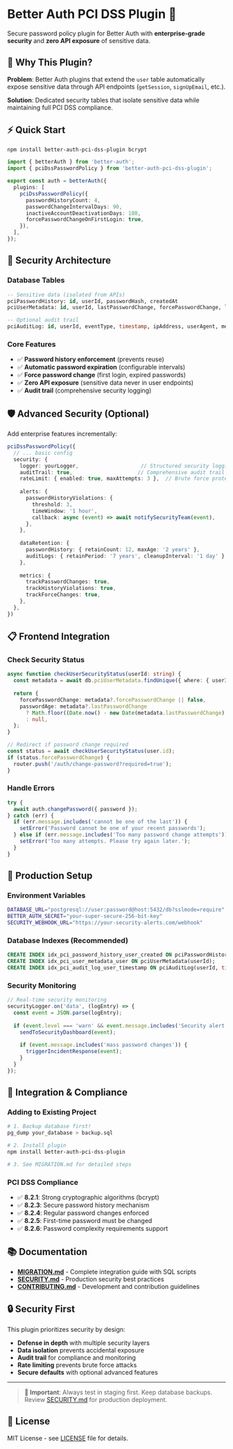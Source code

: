 # Better Auth PCI DSS Plugin 🔐

Secure password policy plugin for Better Auth with **enterprise-grade security** and **zero API exposure** of sensitive data.

## 🚨 **Why This Plugin?**

**Problem**: Better Auth plugins that extend the `user` table automatically expose sensitive data through API endpoints (`getSession`, `signUpEmail`, etc.).

**Solution**: Dedicated security tables that isolate sensitive data while maintaining full PCI DSS compliance.

## ⚡ **Quick Start**

```bash
npm install better-auth-pci-dss-plugin bcrypt
```

```typescript
import { betterAuth } from 'better-auth';
import { pciDssPasswordPolicy } from 'better-auth-pci-dss-plugin';

export const auth = betterAuth({
  plugins: [
    pciDssPasswordPolicy({
      passwordHistoryCount: 4,
      passwordChangeIntervalDays: 90,
      inactiveAccountDeactivationDays: 180,
      forcePasswordChangeOnFirstLogin: true,
    }),
  ],
});
```

## 🔐 **Security Architecture**

### **Database Tables**
```sql
-- Sensitive data (isolated from APIs)
pciPasswordHistory: id, userId, passwordHash, createdAt
pciUserMetadata: id, userId, lastPasswordChange, forcePasswordChange, lastLoginDate

-- Optional audit trail
pciAuditLog: id, userId, eventType, timestamp, ipAddress, userAgent, metadata
```

### **Core Features**
- ✅ **Password history enforcement** (prevents reuse)
- ✅ **Automatic password expiration** (configurable intervals)
- ✅ **Force password change** (first login, expired passwords)
- ✅ **Zero API exposure** (sensitive data never in user endpoints)
- ✅ **Audit trail** (comprehensive security logging)

## 🛡️ **Advanced Security (Optional)**

Add enterprise features incrementally:

```typescript
pciDssPasswordPolicy({
  // ... basic config
  security: {
    logger: yourLogger,                    // Structured security logging
    auditTrail: true,                     // Comprehensive audit trail
    rateLimit: { enabled: true, maxAttempts: 3 },  // Brute force protection
    
    alerts: {
      passwordHistoryViolations: {
        threshold: 3,
        timeWindow: '1 hour',
        callback: async (event) => await notifySecurityTeam(event),
      },
    },
    
    dataRetention: {
      passwordHistory: { retainCount: 12, maxAge: '2 years' },
      auditLogs: { retainPeriod: '7 years', cleanupInterval: '1 day' },
    },
    
    metrics: {
      trackPasswordChanges: true,
      trackHistoryViolations: true,
      trackForceChanges: true,
    },
  },
})
```

## 📋 **Frontend Integration**

### **Check Security Status**
```typescript
async function checkUserSecurityStatus(userId: string) {
  const metadata = await db.pciUserMetadata.findUnique({ where: { userId } });
  
  return {
    forcePasswordChange: metadata?.forcePasswordChange || false,
    passwordAge: metadata?.lastPasswordChange 
      ? Math.floor((Date.now() - new Date(metadata.lastPasswordChange).getTime()) / (1000 * 60 * 60 * 24))
      : null,
  };
}

// Redirect if password change required
const status = await checkUserSecurityStatus(user.id);
if (status.forcePasswordChange) {
  router.push('/auth/change-password?required=true');
}
```

### **Handle Errors**
```typescript
try {
  await auth.changePassword({ password });
} catch (err) {
  if (err.message.includes('cannot be one of the last')) {
    setError('Password cannot be one of your recent passwords');
  } else if (err.message.includes('Too many password change attempts')) {
    setError('Too many attempts. Please try again later.');
  }
}
```

## 🚀 **Production Setup**

### **Environment Variables**
```bash
DATABASE_URL="postgresql://user:password@host:5432/db?sslmode=require"
BETTER_AUTH_SECRET="your-super-secure-256-bit-key"
SECURITY_WEBHOOK_URL="https://your-security-alerts.com/webhook"
```

### **Database Indexes** (Recommended)
```sql
CREATE INDEX idx_pci_password_history_user_created ON pciPasswordHistory(userId, createdAt DESC);
CREATE INDEX idx_pci_user_metadata_user ON pciUserMetadata(userId);
CREATE INDEX idx_pci_audit_log_user_timestamp ON pciAuditLog(userId, timestamp DESC);
```

### **Security Monitoring**
```typescript
// Real-time security monitoring
securityLogger.on('data', (logEntry) => {
  const event = JSON.parse(logEntry);
  
  if (event.level === 'warn' && event.message.includes('Security alert triggered')) {
    sendToSecurityDashboard(event);
    
    if (event.message.includes('mass password changes')) {
      triggerIncidentResponse(event);
    }
  }
});
```

## 📝 **Integration & Compliance**

### **Adding to Existing Project**
```bash
# 1. Backup database first!
pg_dump your_database > backup.sql

# 2. Install plugin
npm install better-auth-pci-dss-plugin

# 3. See MIGRATION.md for detailed steps
```

### **PCI DSS Compliance**
- ✅ **8.2.1**: Strong cryptographic algorithms (bcrypt)
- ✅ **8.2.3**: Secure password history mechanism
- ✅ **8.2.4**: Regular password changes enforced
- ✅ **8.2.5**: First-time password must be changed
- ✅ **8.2.6**: Password complexity requirements support

## 📚 **Documentation**

- **[MIGRATION.md](./MIGRATION.md)** - Complete integration guide with SQL scripts
- **[SECURITY.md](./SECURITY.md)** - Production security best practices
- **[CONTRIBUTING.md](./CONTRIBUTING.md)** - Development and contribution guidelines

## 🔒 **Security First**

This plugin prioritizes security by design:
- **Defense in depth** with multiple security layers
- **Data isolation** prevents accidental exposure
- **Audit trail** for compliance and monitoring
- **Rate limiting** prevents brute force attacks
- **Secure defaults** with optional advanced features

---

> **🚨 Important**: Always test in staging first. Keep database backups. Review [SECURITY.md](./SECURITY.md) for production deployment.

## 📜 **License**

MIT License - see [LICENSE](./LICENSE) file for details. 